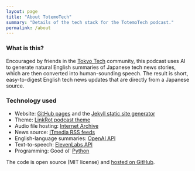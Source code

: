 ```yaml
---
layout: page
title: "About TotemoTech"
summary: "Details of the tech stack for the TotemoTech podcast."
permalink: /about
---
```


### What is this?

Encouraged by friends in the [Tokyo Tech](https://tokyotech.com) community, this podcast uses AI to generate natural English summaries of Japanese tech news stories, which are then converted into human-sounding speech. The result is short, easy-to-digest English tech news updates that are directly from a Japanese source.

### Technology used

* Website: [GitHub pages](https://pages.github.com/) and the [Jekyll static site generator](https://jekyllrb.com/)
* Theme: [LinkRot podcast theme](https://github.com/timklapdor/link-rot)
* Audio file hosting: [Internet Archive](https://archive.org/details/japandailynews/)
* News source: [ITmedia RSS feeds](https://corp.itmedia.co.jp/media/rss_list/)
* English-language summaries: [OpenAI API](https://platform.openai.com)
* Text-to-speech: [ElevenLabs API](https://beta.elevenlabs.io)
* Programming: Good ol' [Python](https://www.python.org)

The code is open source (MIT license) and [hosted on GitHub](https://github.com/tagawa/JapanDailyNews).
